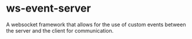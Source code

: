 # ws-event-server
A websocket framework that allows for the use of custom events between the server and the client for communication.
